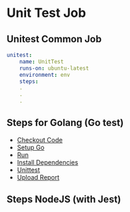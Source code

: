 # Unit Test Job

## Unitest Common Job

```yaml
unitest:
    name: UnitTest
    runs-on: ubuntu-latest
    environment: env
    steps:
    .
    .
    .
```

## Steps for Golang (Go test)

- [Checkout Code](steps.md#checkout-code)
- [Setup Go](steps.md#setup-golang)
- [Run](steps.md#check-go-version)
- [Install Dependencies](steps.md#install-go-dependencies)
- [Unittest](steps.md#unit-test-with-go)
- [Upload Report](steps.md#upload-reports)



## Steps NodeJS (with Jest)

